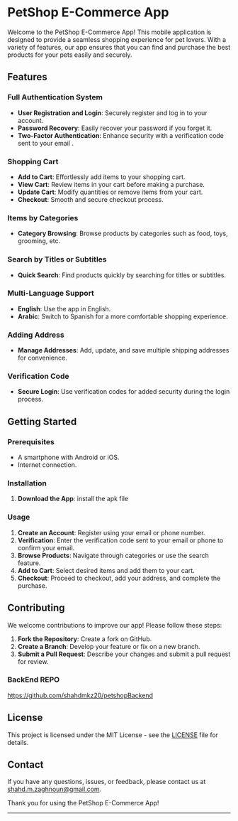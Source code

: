 # PetShop E-Commerce App

Welcome to the PetShop E-Commerce App! This mobile application is designed to provide a seamless shopping experience for pet lovers. With a variety of features, our app ensures that you can find and purchase the best products for your pets easily and securely.

## Features

### Full Authentication System
- **User Registration and Login**: Securely register and log in to your account.
- **Password Recovery**: Easily recover your password if you forget it.
- **Two-Factor Authentication**: Enhance security with a verification code sent to your email .

### Shopping Cart
- **Add to Cart**: Effortlessly add items to your shopping cart.
- **View Cart**: Review items in your cart before making a purchase.
- **Update Cart**: Modify quantities or remove items from your cart.
- **Checkout**: Smooth and secure checkout process.

### Items by Categories
- **Category Browsing**: Browse products by categories such as food, toys, grooming, etc.


### Search by Titles or Subtitles
- **Quick Search**: Find products quickly by searching for titles or subtitles.


### Multi-Language Support
- **English**: Use the app in English.
- **Arabic**: Switch to Spanish for a more comfortable shopping experience.

### Adding Address
- **Manage Addresses**: Add, update, and save multiple shipping addresses for convenience.


### Verification Code
- **Secure Login**: Use verification codes for added security during the login process.

## Getting Started

### Prerequisites
- A smartphone with Android or iOS.
- Internet connection.

### Installation
1. **Download the App**: install the apk file

### Usage
1. **Create an Account**: Register using your email or phone number.
2. **Verification**: Enter the verification code sent to your email or phone to confirm your email.
3. **Browse Products**: Navigate through categories or use the search feature.
4. **Add to Cart**: Select desired items and add them to your cart.
5. **Checkout**: Proceed to checkout, add your address, and complete the purchase.


## Contributing
We welcome contributions to improve our app! Please follow these steps:
1. **Fork the Repository**: Create a fork on GitHub.
2. **Create a Branch**: Develop your feature or fix on a new branch.
3. **Submit a Pull Request**: Describe your changes and submit a pull request for review.

### BackEnd REPO
https://github.com/shahdmkz20/petshopBackend

## License
This project is licensed under the MIT License - see the [LICENSE](LICENSE) file for details.

## Contact
If you have any questions, issues, or feedback, please contact us at shahd.m.zaghnoun@gmail.com.

Thank you for using the PetShop E-Commerce App!

---

